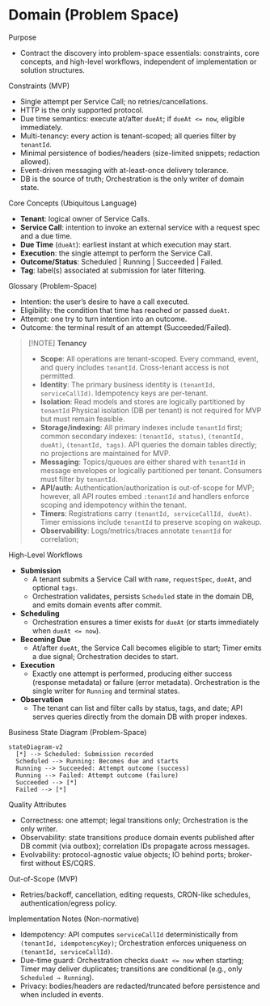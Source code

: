 # Domain (Problem Space)

Purpose

- Contract the discovery into problem-space essentials: constraints, core concepts, and high-level workflows, independent of implementation or solution structures.

Constraints (MVP)

- Single attempt per Service Call; no retries/cancellations.
- HTTP is the only supported protocol.
- Due time semantics: execute at/after `dueAt`; if `dueAt <= now`, eligible immediately.
- Multi-tenancy: every action is tenant-scoped; all queries filter by `tenantId`.
- Minimal persistence of bodies/headers (size-limited snippets; redaction allowed).
- Event-driven messaging with at-least-once delivery tolerance.
- DB is the source of truth; Orchestration is the only writer of domain state.

Core Concepts (Ubiquitous Language)

- **Tenant**: logical owner of Service Calls.
- **Service Call**: intention to invoke an external service with a request spec and a due time.
- **Due Time** (`dueAt`): earliest instant at which execution may start.
- **Execution**: the single attempt to perform the Service Call.
- **Outcome/Status**: Scheduled | Running | Succeeded | Failed.
- **Tag**: label(s) associated at submission for later filtering.

Glossary (Problem-Space)

- Intention: the user’s desire to have a call executed.
- Eligibility: the condition that time has reached or passed `dueAt`.
- Attempt: one try to turn intention into an outcome.
- Outcome: the terminal result of an attempt (Succeeded/Failed).

> [!NOTE] **Tenancy**
>
> - **Scope**:
>   All operations are tenant-scoped.
>   Every command, event, and query includes `tenantId`.
>   Cross-tenant access is not permitted.
> - **Identity**:
>   The primary business identity is `(tenantId, serviceCallId)`.
>   Idempotency keys are per-tenant.
> - **Isolation**:
>   Read models and stores are logically partitioned by `tenantId`
>   Physical isolation (DB per tenant) is not required for MVP but must remain feasible.
> - **Storage/indexing**:
>   All primary indexes include `tenantId` first;
>   common secondary indexes: `(tenantId, status)`, `(tenantId, dueAt)`, `(tenantId, tags)`.
>   API queries the domain tables directly; no projections are maintained for MVP.
> - **Messaging**:
>   Topics/queues are either shared with `tenantId` in message envelopes or logically partitioned per tenant.
>   Consumers must filter by `tenantId`.
> - **API/auth**:
>   Authentication/authorization is out-of-scope for MVP;
>   however, all API routes embed `:tenantId` and handlers enforce scoping and idempotency within the tenant.
> - **Timers**:
>   Registrations carry `(tenantId, serviceCallId, dueAt)`.
>   Timer emissions include `tenantId` to preserve scoping on wakeup.
> - **Observability**:
>   Logs/metrics/traces annotate `tenantId` for correlation;

High-Level Workflows

- **Submission**
  - A tenant submits a Service Call with `name`, `requestSpec`, `dueAt`, and optional `tags`.
  - Orchestration validates, persists `Scheduled` state in the domain DB, and emits domain events after commit.
- **Scheduling**
  - Orchestration ensures a timer exists for `dueAt` (or starts immediately when `dueAt <= now`).
- **Becoming Due**
  - At/after `dueAt`, the Service Call becomes eligible to start; Timer emits a due signal; Orchestration decides to start.
- **Execution**
  - Exactly one attempt is performed, producing either success (response metadata) or failure (error metadata). Orchestration is the single writer for `Running` and terminal states.
- **Observation**
  - The tenant can list and filter calls by status, tags, and date; API serves queries directly from the domain DB with proper indexes.

Business State Diagram (Problem-Space)

```mermaid
stateDiagram-v2
  [*] --> Scheduled: Submission recorded
  Scheduled --> Running: Becomes due and starts
  Running --> Succeeded: Attempt outcome (success)
  Running --> Failed: Attempt outcome (failure)
  Succeeded --> [*]
  Failed --> [*]
```

Quality Attributes

- Correctness: one attempt; legal transitions only; Orchestration is the only writer.
- Observability: state transitions produce domain events published after DB commit (via outbox); correlation IDs propagate across messages.
- Evolvability: protocol-agnostic value objects; IO behind ports; broker-first without ES/CQRS.

Out-of-Scope (MVP)

- Retries/backoff, cancellation, editing requests, CRON-like schedules, authentication/egress policy.

Implementation Notes (Non-normative)

- Idempotency: API computes `serviceCallId` deterministically from `(tenantId, idempotencyKey)`; Orchestration enforces uniqueness on `(tenantId, serviceCallId)`.
- Due-time guard: Orchestration checks `dueAt <= now` when starting; Timer may deliver duplicates; transitions are conditional (e.g., only `Scheduled → Running`).
- Privacy: bodies/headers are redacted/truncated before persistence and when included in events.
